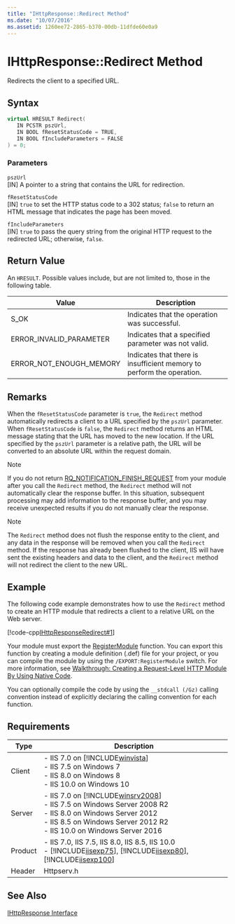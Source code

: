 ```yaml
---
title: "IHttpResponse::Redirect Method"
ms.date: "10/07/2016"
ms.assetid: 1260ee72-2865-b370-00db-11dfde60e0a9
---
```

# IHttpResponse::Redirect Method

Redirects the client to a specified URL.  
  
## Syntax  
  
```cpp  
virtual HRESULT Redirect(  
   IN PCSTR pszUrl,  
   IN BOOL fResetStatusCode = TRUE,  
   IN BOOL fIncludeParameters = FALSE  
) = 0;  
```  
  
### Parameters  

 `pszUrl`  
 [IN] A pointer to a string that contains the URL for redirection.  
  
 `fResetStatusCode`  
 [IN] `true` to set the HTTP status code to a 302 status; `false` to return an HTML message that indicates the page has been moved.  
  
 `fIncludeParameters`  
 [IN] `true` to pass the query string from the original HTTP request to the redirected URL; otherwise, `false`.  
  
## Return Value  

 An `HRESULT`. Possible values include, but are not limited to, those in the following table.  
  
|Value|Description|  
|-----------|-----------------|  
|S_OK|Indicates that the operation was successful.|  
|ERROR_INVALID_PARAMETER|Indicates that a specified parameter was not valid.|  
|ERROR_NOT_ENOUGH_MEMORY|Indicates that there is insufficient memory to perform the operation.|  
  
## Remarks  

 When the `fResetStatusCode` parameter is `true`, the `Redirect` method automatically redirects a client to a URL specified by the `pszUrl` parameter. When `fResetStatusCode` is `false`, the `Redirect` method returns an HTML message stating that the URL has moved to the new location. If the URL specified by the `pszUrl` parameter is a relative path, the URL will be converted to an absolute URL within the request domain.  
  
> [!NOTE]
>  If you do not return [RQ_NOTIFICATION_FINISH_REQUEST](../../web-development-reference/native-code-api-reference/request-notification-status-enumeration.md) from your module after you call the `Redirect` method, the `Redirect` method will not automatically clear the response buffer. In this situation, subsequent processing may add information to the response buffer, and you may receive unexpected results if you do not manually clear the response.  
  
> [!NOTE]
> The `Redirect` method does not flush the response entity to the client, and any data in the response will be removed when you call the `Redirect` method. If the response has already been flushed to the client, IIS will have sent the existing headers and data to the client, and the `Redirect` method will not redirect the client to the new URL.  
  
## Example  

 The following code example demonstrates how to use the `Redirect` method to create an HTTP module that redirects a client to a relative URL on the Web server.  
  
 [!code-cpp[IHttpResponseRedirect#1](../../../samples/snippets/cpp/VS_Snippets_IIS/IIS7/IHttpResponseRedirect/cpp/IHttpResponseRedirect.cpp#1)]  
  
 Your module must export the [RegisterModule](../../web-development-reference/native-code-api-reference/pfn-registermodule-function.md) function. You can export this function by creating a module definition (.def) file for your project, or you can compile the module by using the `/EXPORT:RegisterModule` switch. For more information, see [Walkthrough: Creating a Request-Level HTTP Module By Using Native Code](../../web-development-reference/native-code-development-overview/walkthrough-creating-a-request-level-http-module-by-using-native-code.md).  
  
 You can optionally compile the code by using the `__stdcall (/Gz)` calling convention instead of explicitly declaring the calling convention for each function.  
  
## Requirements  
  
|Type|Description|  
|----------|-----------------|  
|Client|-   IIS 7.0 on [!INCLUDE[winvista](../../wmi-provider/includes/winvista-md.md)]<br />-   IIS 7.5 on Windows 7<br />-   IIS 8.0 on Windows 8<br />-   IIS 10.0 on Windows 10|  
|Server|-   IIS 7.0 on [!INCLUDE[winsrv2008](../../wmi-provider/includes/winsrv2008-md.md)]<br />-   IIS 7.5 on Windows Server 2008 R2<br />-   IIS 8.0 on Windows Server 2012<br />-   IIS 8.5 on Windows Server 2012 R2<br />-   IIS 10.0 on Windows Server 2016|  
|Product|-   IIS 7.0, IIS 7.5, IIS 8.0, IIS 8.5, IIS 10.0<br />-   [!INCLUDE[iisexp75](../../web-development-reference/native-code-api-reference/includes/iisexp75-md.md)], [!INCLUDE[iisexp80](../../web-development-reference/native-code-api-reference/includes/iisexp80-md.md)], [!INCLUDE[iisexp100](../../web-development-reference/native-code-api-reference/includes/iisexp100-md.md)]|  
|Header|Httpserv.h|  
  
## See Also  

 [IHttpResponse Interface](../../web-development-reference/native-code-api-reference/ihttpresponse-interface.md)
